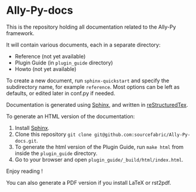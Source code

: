 Ally-Py-docs
============

This is the repository holding all documentation related to the Ally-Py framework.

It will contain various documents, each in a separate directory:

* Reference (not yet available)
* Plugin Guide (in `plugin_guide` directory)
* Howto (not yet available)

To create a new document, run `sphinx-quickstart` and specify the subdirectory name, for example `reference`. Most options can be left as defaults, or edited later in conf.py if needed.

Documentation is generated using [Sphinx](http://sphinx-doc.org/), and written in [reStructuredTex](http://sphinx-doc.org/rest.html).

To generate an HTML version of the documentation: 

1. Install [Sphinx](http://sphinx-doc.org/install.html).
2. Clone this repository `git clone git@github.com:sourcefabric/Ally-Py-docs.git`.
3. To generate the html version of the Plugin Guide, run `make html` from inside the `plugin_guide` directory.
4. Go to your browser and open `plugin_guide/_build/html/index.html`.

Enjoy reading !

You can also generate a PDF version if you install LaTeX or rst2pdf.
